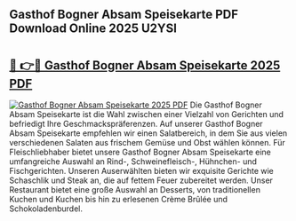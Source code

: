 ## Gasthof Bogner Absam Speisekarte PDF Download Online 2025 U2YSl

# <h2><a href="http://gc710s.nevu.top/?p=Gasthof+Bogner+Absam+Speisekarte">🔗 👉🔴 Gasthof Bogner Absam Speisekarte 2025 PDF</a></h2>

[![Gasthof Bogner Absam Speisekarte 2025 PDF](https://i.imgur.com/dBaPXMq.png)](http://gc710s.nevu.top/?p=Gasthof+Bogner+Absam+Speisekarte)
Die Gasthof Bogner Absam Speisekarte ist die Wahl zwischen einer Vielzahl von Gerichten und befriedigt Ihre Geschmackspräferenzen. Auf unserer Gasthof Bogner Absam Speisekarte empfehlen wir einen Salatbereich, in dem Sie aus vielen verschiedenen Salaten aus frischem Gemüse und Obst wählen können. Für Fleischliebhaber bietet unsere Gasthof Bogner Absam Speisekarte eine umfangreiche Auswahl an Rind-, Schweinefleisch-, Hühnchen- und Fischgerichten. Unseren Auserwählten bieten wir exquisite Gerichte wie Schaschlik und Steak an, die auf fettem Feuer zubereitet werden. Unser Restaurant bietet eine große Auswahl an Desserts, von traditionellen Kuchen und Kuchen bis hin zu erlesenen Crème Brûlée und Schokoladenburdel.
